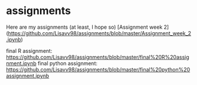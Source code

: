 # assignments
Here are my assignments (at least, I hope so)
[Assignment week 2] (https://github.com/Lisavv98/assignments/blob/master/Assignment_week_2.ipynb)

final R assignment: https://github.com/Lisavv98/assignments/blob/master/final%20R%20assignment.ipynb
final python assignment: https://github.com/Lisavv98/assignments/blob/master/final%20python%20assignment.ipynb
